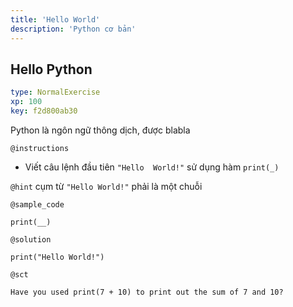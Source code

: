 ```yaml
---
title: 'Hello World'
description: 'Python cơ bản'
---
```


## Hello Python

```yaml
type: NormalExercise 
xp: 100 
key: f2d800ab30   
```


Python là ngôn ngữ thông dịch, được blabla


`@instructions`
- Viết câu lệnh đầu tiên `"Hello  World!"` sử dụng hàm `print(_)`

`@hint`
cụm từ `"Hello World!"` phải là một chuỗi

`@sample_code`
```{python}
print(__)
```
`@solution`
```{python}
print("Hello World!")
```
`@sct`
```{python}
Have you used print(7 + 10) to print out the sum of 7 and 10?
```